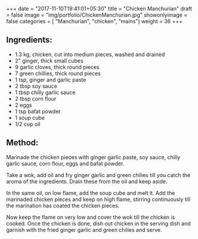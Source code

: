 +++
date = "2017-11-10T19:41:01+05:30"
title = "Chicken Manchurian"
draft = false
image = "img/portfolio/ChickenManchurian.jpg"
showonlyimage = false
categories = [ "Manchurian", "chicken", "mains"]
weight = 36
+++

<!--more-->

## Ingredients:

  - 1.3 kg, chicken, cut into medium pieces, washed and drained
  - 2" ginger, thick small cubes
  - 9 garlic cloves, thick round pieces
  - 7 green chillies, thick round pieces
  - 1 tsp, ginger and garlic paste
  - 2 tbsp soy sauce
  - 1 tbsp chilly garlic sauce
  - 2 tbsp corn flour
  - 2 eggs
  - 1 tsp bafat powder
  - 1 soup cube
  - 1/2 cup oil

## Method:

Marinade the chicken pieces with ginger garlic paste, soy sauce, chilly
garlic sauce, corn flour, eggs and bafat powder.

Take a wok, add oil and fry ginger garlic and green chilies till you
catch the aroma of the ingredients. Drain these from the oil and keep
aside.

In the same oil, on low flame, add the soup cube and melt it. Add the
marinaded chicken pieces and keep on high flame, stirring continuously
till the marination has coated the chicken pieces.

Now keep the flame on very low and cover the wok till the chicken is
cooked. Once the chicken is done, dish out chicken in the serving dish
and garnish with the fried ginger garlic and green chilies and serve.

